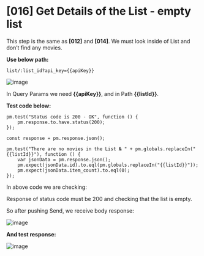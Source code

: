 # [016] Get Details of the List - empty list

This step is the same as __[012]__ and __[014]__. We must look inside of List and don’t find any movies. 

__Use below path:__
```
list/:list_id?api_key={{apiKey}}
``` 
![image](https://user-images.githubusercontent.com/122685448/231021334-9f17501f-badb-4c6d-be3c-e22fcbb4c258.png)

In Query Params we need __{{apiKey}}__, and in Path __{{listId}}__.

__Test code below:__
```
pm.test("Status code is 200 - OK", function () {
    pm.response.to.have.status(200);
});

const response = pm.response.json();

pm.test("There are no movies in the List № " + pm.globals.replaceIn("{{listId}}"), function () {
    var jsonData = pm.response.json();
    pm.expect(jsonData.id).to.eql(pm.globals.replaceIn("{{listId}}"));
    pm.expect(jsonData.item_count).to.eql(0);
});
```

In above code we are checking:

Response of status code must be 200 and checking that the list is empty.

So after pushing Send, we receive body response:
 
![image](https://user-images.githubusercontent.com/122685448/231021347-5ac8160e-6841-41db-ab71-f8c5a6317e3c.png)

__And test response:__
 
![image](https://user-images.githubusercontent.com/122685448/231021351-e0d99529-acba-4b7a-8f86-18b13eff1e91.png)


